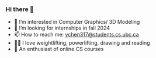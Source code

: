 ### Hi there 👋

- 🔭 I’m interested in Computer Graphics/ 3D Modeling
- 🤔 I’m looking for internships in fall 2024
- 📫 How to reach me: ychen317@students.cs.ubc.ca
- 🏋️‍♀️ I love weightlifting, powerlifting, drawing and reading
- 🎉 An enthusiast of online CS courses
